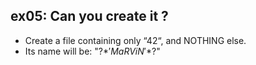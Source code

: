 ## ex05: Can you create it ? ##
- Create a file containing only “42“, and NOTHING else.
- Its name will be: "\?$*'MaRViN'*$?\"